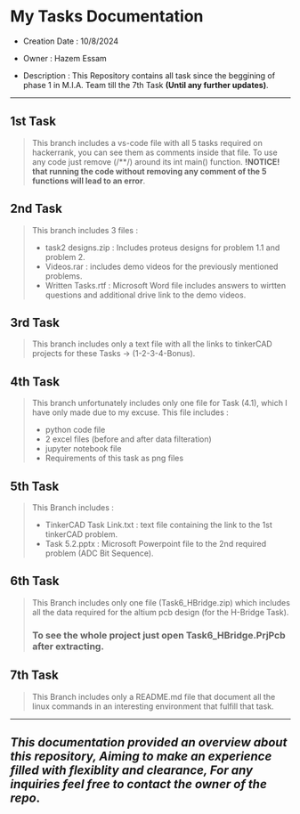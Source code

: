 # My Tasks Documentation
- Creation Date : 10/8/2024
- Owner : Hazem Essam

- Description : This Repository contains all task since the beggining of phase 1 in M.I.A. Team till the 7th Task **(Until any further updates)**.
- ---
## 1st Task
> This branch includes a vs-code file with all 5 tasks required on hackerrank, you can see them as comments  inside that file. To use any code just remove (/**/) around its int main() function.
**!NOTICE! that running the code without removing any comment of the 5 functions will lead to an error**.

## 2nd Task
> This branch includes 3 files :
> - task2 designs.zip : Includes proteus designs for problem 1.1 and problem 2.
> - Videos.rar : includes demo videos for the previously mentioned problems.
> - Written Tasks.rtf : Microsoft Word file includes answers to wirtten questions and additional drive link to the demo videos.

## 3rd Task
> This branch includes only a text file with all the links to tinkerCAD projects for these Tasks -> (1-2-3-4-Bonus).

## 4th Task
> This branch unfortunately includes only one file for Task (4.1), which I have only made due to my excuse.
This file includes : 
> - python code file 
>- 2 excel files (before and after data filteration)
>- jupyter notebook file 
>- Requirements of this task as png files

## 5th Task
> This Branch includes :
> - TinkerCAD Task Link.txt : text file containing the link to the 1st tinkerCAD problem.
> - Task 5.2.pptx : Microsoft Powerpoint file to the 2nd required problem (ADC Bit Sequence).

## 6th Task
> This Branch includes only one file (Task6_HBridge.zip) which includes all the data required for the altium pcb design (for the H-Bridge Task).
> ### To see the whole project just open Task6_HBridge.PrjPcb after extracting.

## 7th Task
> This Branch includes only a README.md file that document all the linux commands in an interesting environment that fulfill that task.
___
## *This documentation provided an overview about this repository, Aiming to make an experience filled with flexiblity and clearance, For any inquiries feel free to contact the owner of the repo*.
